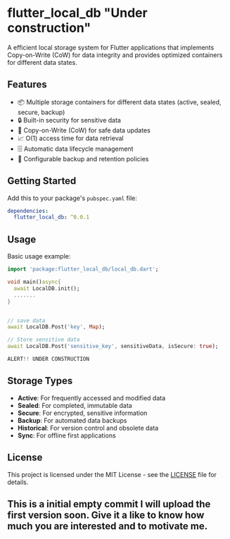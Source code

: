 # flutter_local_db "Under construction"

A efficient local storage system for Flutter applications that implements Copy-on-Write (CoW) for data integrity and provides optimized containers for different data states.

## Features

- 📦 Multiple storage containers for different data states (active, sealed, secure, backup)
- 🔒 Built-in security for sensitive data
- 🔄 Copy-on-Write (CoW) for safe data updates
- 📈 O(1) access time for data retrieval
- 🗄️ Automatic data lifecycle management
- 💾 Configurable backup and retention policies

## Getting Started

Add this to your package's `pubspec.yaml` file:

```yaml
dependencies:
  flutter_local_db: ^0.0.1
```

## Usage

Basic usage example:

```dart
import 'package:flutter_local_db/local_db.dart';

void main()async{
  await LocalDB.init();
  .......
}


// save data
await LocalDB.Post('key', Map);

// Store sensitive data
await LocalDB.Post('sensitive_key', sensitiveData, isSecure: true);

ALERT!! UNDER CONSTRUCTION

```

## Storage Types

- **Active**: For frequently accessed and modified data
- **Sealed**: For completed, immutable data
- **Secure**: For encrypted, sensitive information
- **Backup**: For automated data backups
- **Historical**: For version control and obsolete data
- **Sync**: For offline first applications

## License

This project is licensed under the MIT License - see the [LICENSE](LICENSE) file for details.

## This is a initial empty commit I will upload the first version soon. Give it a like to know how much you are interested and to motivate me.

